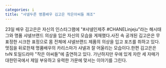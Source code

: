 ```yaml
---
categories: i
title: "샤넬두른 명품배우 김고은 작은아씨들 쾌조"
---
```

23일 배우 김고은은 자신의 인스타그램에 "#샤넬인제주 #CHANELinjeju"라는 해시태그와 명품 샤넬브랜드 의상을 입은 자신의 모습을 게재했다.사진 속 공개된 김고은은 무표정한 시크한 표정으로 몸 전체에 샤넬브랜드 제품의 의상을 입고 포즈를 취하고 있다. 멋짐을 뒤로한채 명품배우의 카리스마가 샤넬과 잘 어울리는 모습이다.한편 김고은은 tvN 토일드라마 "작은 아씨들"에 출연하고 있다. 가난하지만 우애 있게 자란 세 자매가 대한민국에서 제일 부유하고 유력한 가문에 맞서는 이야기를 그린다.